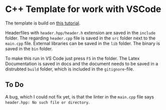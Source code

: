 # C++ Template for work with VSCode 

The template is build on [this tutorial](https://dev.to/talhabalaj/setup-visual-studio-code-for-multi-file-c-projects-1jpi).

Headerfiles with `header.hpp/header.h` extension are saved in the `include` folder.
The regarding `header.cpp` file is saved in the `src` folder next to the `main.cpp` file. 
External libraries can be saved in the `lib` folder. 
The binary is saved in the `bin` folder.

To make this run in VS Code just press `F5` in the folder.
The Latex Documentation is saved in docs and the document needs to be saved in a distrubted `build` folder, which is included in the `gitignore`-file.
## To Do
A bug, which I could not fix yet, is that the linter in the `main.cpp` file says 
`header.hpp: No such file or directory`.


